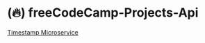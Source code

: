 # (:fire:) freeCodeCamp-Projects-Api

[Timestamp Microservice](https://github.com/Cirych/freeCodeCamp-Projects-Api/tree/timestamp)

